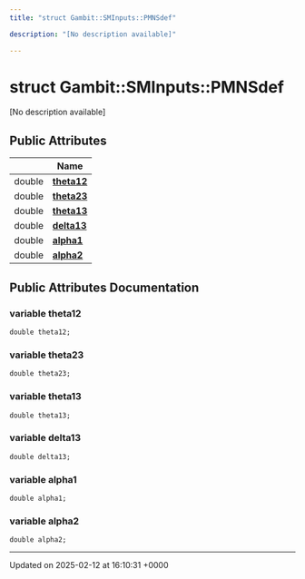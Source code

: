 ```yaml
---
title: "struct Gambit::SMInputs::PMNSdef"

description: "[No description available]"

---
```


# struct Gambit::SMInputs::PMNSdef



[No description available]

## Public Attributes

|                | Name           |
| -------------- | -------------- |
| double | **[theta12](/documentation/code/classes/structgambit_1_1sminputs_1_1pmnsdef/#variable-theta12)**  |
| double | **[theta23](/documentation/code/classes/structgambit_1_1sminputs_1_1pmnsdef/#variable-theta23)**  |
| double | **[theta13](/documentation/code/classes/structgambit_1_1sminputs_1_1pmnsdef/#variable-theta13)**  |
| double | **[delta13](/documentation/code/classes/structgambit_1_1sminputs_1_1pmnsdef/#variable-delta13)**  |
| double | **[alpha1](/documentation/code/classes/structgambit_1_1sminputs_1_1pmnsdef/#variable-alpha1)**  |
| double | **[alpha2](/documentation/code/classes/structgambit_1_1sminputs_1_1pmnsdef/#variable-alpha2)**  |

## Public Attributes Documentation

### variable theta12

```
double theta12;
```


### variable theta23

```
double theta23;
```


### variable theta13

```
double theta13;
```


### variable delta13

```
double delta13;
```


### variable alpha1

```
double alpha1;
```


### variable alpha2

```
double alpha2;
```


-------------------------------

Updated on 2025-02-12 at 16:10:31 +0000